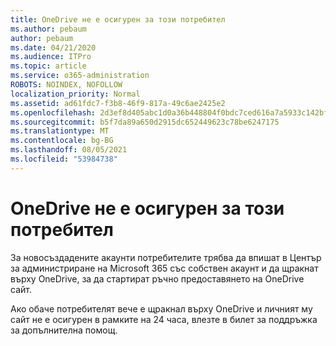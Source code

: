 ```yaml
---
title: OneDrive не е осигурен за този потребител
ms.author: pebaum
author: pebaum
ms.date: 04/21/2020
ms.audience: ITPro
ms.topic: article
ms.service: o365-administration
ROBOTS: NOINDEX, NOFOLLOW
localization_priority: Normal
ms.assetid: ad61fdc7-f3b8-46f9-817a-49c6ae2425e2
ms.openlocfilehash: 2d3ef8d405abc1d0a36b448804f0bdc7ced616a7a5933c142bfd3dd7e4596bd0
ms.sourcegitcommit: b5f7da89a650d2915dc652449623c78be6247175
ms.translationtype: MT
ms.contentlocale: bg-BG
ms.lasthandoff: 08/05/2021
ms.locfileid: "53984738"
---
```

# <a name="onedrive-is-not-provisioned-for-this-user"></a>OneDrive не е осигурен за този потребител

За новосъздадените акаунти потребителите трябва да впишат в Център за администриране на Microsoft 365 със собствен акаунт и да щракнат върху OneDrive, за да стартират ръчно предоставянето на OneDrive сайт.
  
Ако обаче потребителят вече е щракнал върху OneDrive и личният му сайт не е осигурен в рамките на 24 часа, влезте в билет за поддръжка за допълнителна помощ.
  


